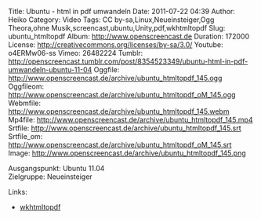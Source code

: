 Title: Ubuntu - html in pdf umwandeln
Date: 2011-07-22 04:39
Author: Heiko
Category: Video
Tags: CC by-sa,Linux,Neueinsteiger,Ogg Theora,ohne Musik,screencast,ubuntu,Unity,pdf,wkhtmltopdf
Slug: ubuntu_htmltopdf
Album: http://www.openscreencast.de
Duration: 172000
License: http://creativecommons.org/licenses/by-sa/3.0/
Youtube: o4ERMw06-ss
Vimeo: 26482224
Tumblr: http://openscreencast.tumblr.com/post/8354523349/ubuntu-html-in-pdf-umwandeln-ubuntu-11-04
Oggfile: http://www.openscreencast.de/archive/ubuntu_htmltopdf_145.ogg
Oggfileom: http://www.openscreencast.de/archive/ubuntu_htmltopdf_oM_145.ogg
Webmfile: http://www.openscreencast.de/archive/ubuntu_htmltopdf_145.webm
Mp4file: http://www.openscreencast.de/archive/ubuntu_htmltopdf_145.mp4
Srtfile: http://www.openscreencast.de/archive/ubuntu_htmltopdf_145.srt
Srtfile_om: http://www.openscreencast.de/archive/ubuntu_htmltopdf_oM_145.srt
Image: http://www.openscreencast.de/archive/ubuntu_htmltopdf_145.png

Ausgangspunkt: Ubuntu 11.04  
Zielgruppe: Neueinsteiger  

Links:

  * [wkhtmltopdf](http://code.google.com/p/wkhtmltopdf/ "wkhtmltopdf" )

